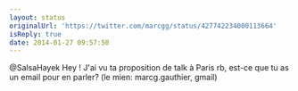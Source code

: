```yaml
---
layout: status
originalUrl: 'https://twitter.com/marcgg/status/427742234000113664'
isReply: true
date: 2014-01-27 09:57:50
---
```


@SalsaHayek Hey ! J'ai vu ta proposition de talk à Paris rb, est-ce que tu as un email pour en parler? (le mien: marcg.gauthier, gmail)
